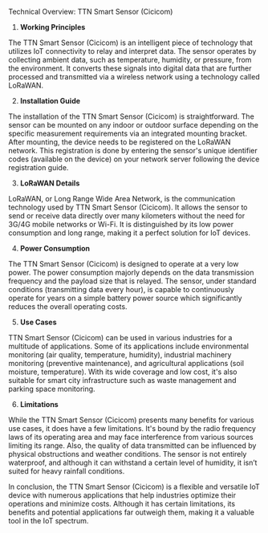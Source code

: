 Technical Overview: TTN Smart Sensor (Cicicom) 

1. **Working Principles**

The TTN Smart Sensor (Cicicom) is an intelligent piece of technology that utilizes IoT connectivity to relay and interpret data. The sensor operates by collecting ambient data, such as temperature, humidity, or pressure, from the environment. It converts these signals into digital data that are further processed and transmitted via a wireless network using a technology called LoRaWAN.

2. **Installation Guide**

The installation of the TTN Smart Sensor (Cicicom) is straightforward. The sensor can be mounted on any indoor or outdoor surface depending on the specific measurement requirements via an integrated mounting bracket. After mounting, the device needs to be registered on the LoRaWAN network. This registration is done by entering the sensor's unique identifier codes (available on the device) on your network server following the device registration guide. 

3. **LoRaWAN Details**

LoRaWAN, or Long Range Wide Area Network, is the communication technology used by TTN Smart Sensor (Cicicom). It allows the sensor to send or receive data directly over many kilometers without the need for 3G/4G mobile networks or Wi-Fi. It is distinguished by its low power consumption and long range, making it a perfect solution for IoT devices.

4. **Power Consumption**

The TTN Smart Sensor (Cicicom) is designed to operate at a very low power. The power consumption majorly depends on the data transmission frequency and the payload size that is relayed. The sensor, under standard conditions (transmitting data every hour), is capable to continuously operate for years on a simple battery power source which significantly reduces the overall operating costs.

5. **Use Cases**

TTN Smart Sensor (Cicicom) can be used in various industries for a multitude of applications. Some of its applications include environmental monitoring (air quality, temperature, humidity), industrial machinery monitoring (preventive maintenance), and agricultural applications (soil moisture, temperature). With its wide coverage and low cost, it's also suitable for smart city infrastructure such as waste management and parking space monitoring.

6. **Limitations**

While the TTN Smart Sensor (Cicicom) presents many benefits for various use cases, it does have a few limitations. It's bound by the radio frequency laws of its operating area and may face interference from various sources limiting its range. Also, the quality of data transmitted can be influenced by physical obstructions and weather conditions. The sensor is not entirely waterproof, and although it can withstand a certain level of humidity, it isn’t suited for heavy rainfall conditions.
 
In conclusion, the TTN Smart Sensor (Cicicom) is a flexible and versatile IoT device with numerous applications that help industries optimize their operations and minimize costs. Although it has certain limitations, its benefits and potential applications far outweigh them, making it a valuable tool in the IoT spectrum.